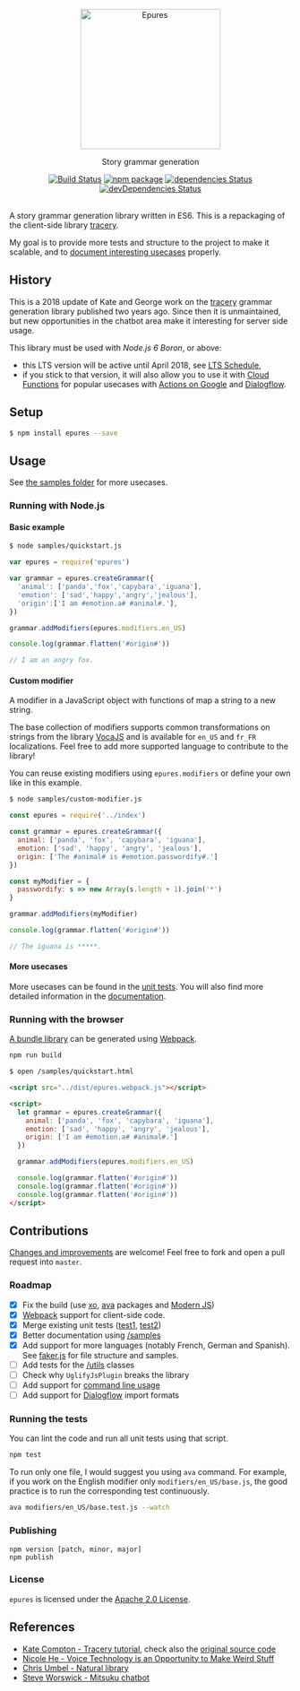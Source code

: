 <p align="center">
	<img width="250" src="https://www.staedtler.fr/fr/mandala-creator/assets/elements/jess_meleragni_7.svg" alt="Epures">
</p>
<p align="center">
  Story grammar generation
</p>

<p align="center">
  <a href="http://travis-ci.org/mycaule/epures"><img src="https://api.travis-ci.org/mycaule/epures.svg?branch=master" alt="Build Status"></a>
  <a href="https://www.npmjs.com/package/epures"><img src="https://img.shields.io/npm/v/epures.svg" alt="npm package"></a>
  <a href="https://david-dm.org/mycaule/epures"><img src="https://david-dm.org/mycaule/epures/status.svg" alt="dependencies Status"></a>
  <a href="https://david-dm.org/mycaule/epures?type=dev"><img src="https://david-dm.org/mycaule/epures/dev-status.svg" alt="devDependencies Status"></a>
  <br>
  <br>
</p>

A story grammar generation library written in ES6. This is a repackaging of the client-side library [tracery](https://github.com/galaxykate/tracery).

My goal is to provide more tests and structure to the project to make it scalable, and to [document interesting usecases](https://github.com/mycaule/epures/wiki) properly.

## History

This is a 2018 update of Kate and George work on the [tracery](https://github.com/v21/tracery) grammar generation library published two years ago. Since then it is unmaintained, but new opportunities in the chatbot area make it interesting for server side usage.

This library must be used with *Node.js 6 Boron*, or above:
* this LTS version will be active until April 2018, see [LTS Schedule](https://github.com/nodejs/Release#release-schedule),
* if you stick to that version, it will also allow you to use it with [Cloud Functions](https://cloud.google.com/functions/docs/writing) for popular usecases with [Actions on Google](https://developers.google.com/actions/) and [Dialogflow](https://dialogflow.com).

## Setup

```bash
$ npm install epures --save
```

##  Usage

See [the samples folder](/samples) for more usecases.

### Running with Node.js

#### Basic example
```bash
$ node samples/quickstart.js
```
```javascript
var epures = require('epures')

var grammar = epures.createGrammar({
  'animal': ['panda','fox','capybara','iguana'],
  'emotion': ['sad','happy','angry','jealous'],
  'origin':['I am #emotion.a# #animal#.'],
})

grammar.addModifiers(epures.modifiers.en_US)

console.log(grammar.flatten('#origin#'))

// I am an angry fox.
```

#### Custom modifier

A modifier in a JavaScript object with functions of map a string to a new string.

The base collection of modifiers supports common transformations on strings from the library [VocaJS](https://vocajs.com) and is available for `en_US` and `fr_FR` localizations. Feel free to add more supported language to contribute to the library!

You can reuse existing modifiers using `epures.modifiers` or define your own like in this example.

```bash
$ node samples/custom-modifier.js
```
```javascript
const epures = require('../index')

const grammar = epures.createGrammar({
  animal: ['panda', 'fox', 'capybara', 'iguana'],
  emotion: ['sad', 'happy', 'angry', 'jealous'],
  origin: ['The #animal# is #emotion.passwordify#.']
})

const myModifier = {
  passwordify: s => new Array(s.length + 1).join('*')
}

grammar.addModifiers(myModifier)

console.log(grammar.flatten('#origin#'))

// The iguana is *****.
```

#### More usecases

More usecases can be found in the [unit tests](index.test.js). You will also find more detailed information in the [documentation](https://github.com/mycaule/epures/wiki).

### Running with the browser

[A bundle library](/dist/epures.webpack.js) can be generated using [Webpack](https://webpack.js.org).

```bash
npm run build
```
```bash
$ open /samples/quickstart.html
```

```html
<script src="../dist/epures.webpack.js"></script>

<script>
  let grammar = epures.createGrammar({
    animal: ['panda', 'fox', 'capybara', 'iguana'],
    emotion: ['sad', 'happy', 'angry', 'jealous'],
    origin: ['I am #emotion.a# #animal#.']
  })

  grammar.addModifiers(epures.modifiers.en_US)

  console.log(grammar.flatten('#origin#'))
  console.log(grammar.flatten('#origin#'))
  console.log(grammar.flatten('#origin#'))
</script>
```

## Contributions

[Changes and improvements](https://github.com/mycaule/epures/wiki) are welcome! Feel free to fork and open a pull request into `master`.

### Roadmap

- [x] Fix the build (use [xo](https://github.com/sindresorhus/xo), [ava](https://github.com/avajs/ava) packages and [Modern JS](https://github.com/mbeaudru/modern-js-cheatsheet))
- [x] [Webpack](https://webpack.js.org) support for client-side code.
- [x] Merge existing unit tests ([test1](https://github.com/galaxykate/tracery/blob/tracery2/js/test.js), [test2](https://github.com/galaxykate/tracery/blob/tracery2/js/test2.js))
- [x] Better documentation using [/samples](/samples)
- [x] Add support for more languages (notably French, German and Spanish). See [faker.js](https://github.com/Marak/faker.js/tree/master/lib/locales) for file structure and samples.
- [ ] Add tests for the [/utils](/utils) classes
- [ ] Check why `UglifyJsPlugin` breaks the library
- [ ] Add support for [command line usage](https://github.com/mattallty/Caporal.js)
- [ ] Add support for [Dialogflow](https://dialogflow.com) import formats

### Running the tests

You can lint the code and run all unit tests using that script.
```bash
npm test
```

To run only one file, I would suggest you using `ava` command. For example, if you work on the English modifier only `modifiers/en_US/base.js`, the good practice is to run the corresponding test continuously.

```bash
ava modifiers/en_US/base.test.js --watch
```

### Publishing
```
npm version [patch, minor, major]
npm publish
```

### License
`epures` is licensed under the [Apache 2.0 License](https://github.com/mycaule/epures/blob/master/LICENSE).

## References

* [Kate Compton - Tracery tutorial](http://www.crystalcodepalace.com/traceryTut.html), check also the [original source code](https://github.com/galaxykate/tracery/tree/tracery2/js/tracery)
* [Nicole He - Voice Technology is an Opportunity to Make Weird Stuff](https://medium.com/@nicolehe/voice-technology-is-an-opportunity-to-make-weird-stuff-d4296ce7448a)
* [Chris Umbel - Natural library](https://github.com/NaturalNode/natural)
* [Steve Worswick - Mitsuku chatbot](http://www.mitsuku.com)
